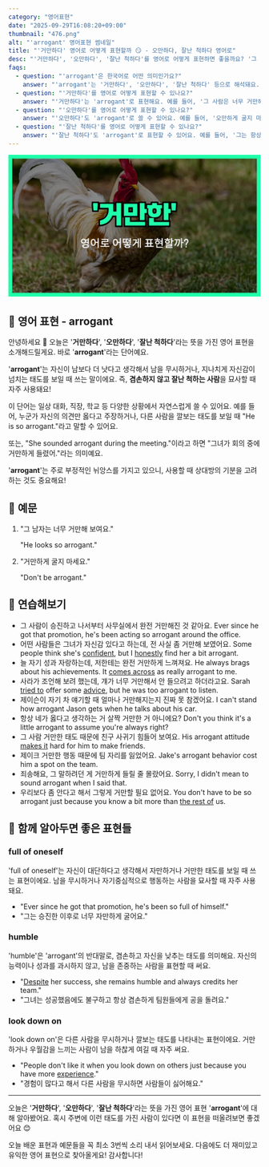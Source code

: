 ```yaml
---
category: "영어표현"
date: "2025-09-29T16:08:20+09:00"
thumbnail: "476.png"
alt: "'arrogant' 영어표현 썸네일"
title: "'거만하다' 영어로 어떻게 표현할까 😏 - 오만하다, 잘난 척하다 영어로"
desc: "'거만하다', '오만하다', '잘난 척하다'를 영어로 어떻게 표현하면 좋을까요? '그 사람은 너무 거만해 보여요.', '오만하게 굴지 마.' 등을 영어로 표현하는 법을 배워봅시다. 다양한 예문을 통해서 연습하고 본인의 표현으로 만들어 보세요."
faqs: 
  - question: "'arrogant'은 한국어로 어떤 의미인가요?"
    answer: "'arrogant'는 '거만하다', '오만하다', '잘난 척하다' 등으로 해석돼요. 자신이 남보다 낫다고 생각해서 남을 깔보는 태도를 말해요."
  - question: "'거만하다'를 영어로 어떻게 표현할 수 있나요?"
    answer: "'거만하다'는 'arrogant'로 표현해요. 예를 들어, '그 사람은 너무 거만해 보여요.'는 'He looks so arrogant.'라고 해요."
  - question: "'오만하다'를 영어로 어떻게 표현할 수 있나요?"
    answer: "'오만하다'도 'arrogant'로 쓸 수 있어요. 예를 들어, '오만하게 굴지 마.'는 'Don't be so arrogant.'라고 말해요."
  - question: "'잘난 척하다'를 영어로 어떻게 표현할 수 있나요?"
    answer: "'잘난 척하다'도 'arrogant'로 표현할 수 있어요. 예를 들어, '그는 항상 잘난 척해.'는 'He's always so arrogant.'라고 해요."
---
```


!['arrogant' 영어표현](./476.png)

## 🌟 영어 표현 - arrogant

안녕하세요 👋 오늘은 '**거만하다**', '**오만하다**', '**잘난 척하다**'라는 뜻을 가진 영어 표현을 소개해드릴게요. 바로 '**arrogant**'라는 단어예요.

'**arrogant**'는 자신이 남보다 더 낫다고 생각해서 남을 무시하거나, 지나치게 자신감이 넘치는 태도를 보일 때 쓰는 말이에요. 즉, **겸손하지 않고 잘난 척하는 사람**을 묘사할 때 자주 사용돼요!

이 단어는 일상 대화, 직장, 학교 등 다양한 상황에서 자연스럽게 쓸 수 있어요. 예를 들어, 누군가 자신의 의견만 옳다고 주장하거나, 다른 사람을 깔보는 태도를 보일 때 "He is so arrogant."라고 말할 수 있어요.

또는, "She sounded arrogant during the meeting."이라고 하면 "그녀가 회의 중에 거만하게 들렸어."라는 의미예요.

'**arrogant**'는 주로 부정적인 뉘앙스를 가지고 있으니, 사용할 때 상대방의 기분을 고려하는 것도 중요해요!

## 📖 예문

1. "그 남자는 너무 거만해 보여요."

   "He looks so arrogant."

2. "거만하게 굴지 마세요."

   "Don't be arrogant."



## 💬 연습해보기

<ul data-interactive-list>

  <li data-interactive-item>
    <span data-toggler>그 사람이 승진하고 나서부터 사무실에서 완전 거만해진 것 같아요.</span>
    <span data-answer>Ever since he got that promotion, he's been acting so arrogant around the office.</span>
  </li>

  <li data-interactive-item>
    <span data-toggler>어떤 사람들은 그녀가 자신감 있다고 하는데, 전 사실 좀 거만해 보였어요.</span>
    <span data-answer>Some people think she's <a href="/blog/in-english/420.confident/">confident</a>, but I <a href="/blog/in-english/336.honestly/">honestly</a> find her a bit arrogant.</span>
  </li>

  <li data-interactive-item>
    <span data-toggler>늘 자기 성과 자랑하는데, 저한테는 완전 거만하게 느껴져요.</span>
    <span data-answer>He always brags about his achievements. It <a href="/blog/친구를-우연히-만났어-영어표현/">comes across</a> as really arrogant to me.</span>
  </li>

  <li data-interactive-item>
    <span data-toggler>사라가 조언해 보려 했는데, 걔가 너무 거만해서 안 들으려고 하더라고요.</span>
    <span data-answer>Sarah <a href="/blog/in-english/117.try-to/">tried to</a> offer some <a href="/blog/in-english/379.advice/">advice</a>, but he was too arrogant to listen.</span>
  </li>

  <li data-interactive-item>
    <span data-toggler>제이슨이 자기 차 얘기할 때 얼마나 거만해지는지 진짜 못 참겠어요.</span>
    <span data-answer>I can't stand how arrogant Jason gets when he talks about his car.</span>
  </li>

  <li data-interactive-item>
    <span data-toggler>항상 네가 옳다고 생각하는 거 살짝 거만한 거 아니에요?</span>
    <span data-answer>Don't you think it's a little arrogant to assume you're always right?</span>
  </li>

  <li data-interactive-item>
    <span data-toggler>그 사람 거만한 태도 때문에 친구 사귀기 힘들어 보여요.</span>
    <span data-answer>His arrogant attitude <a href="/blog/in-english/244.make-it/">makes it</a> hard for him to make friends.</span>
  </li>

  <li data-interactive-item>
    <span data-toggler>제이크 거만한 행동 때문에 팀 자리를 잃었어요.</span>
    <span data-answer>Jake's arrogant behavior cost him a spot on the team.</span>
  </li>

  <li data-interactive-item>
    <span data-toggler>죄송해요, 그 말하려던 게 거만하게 들릴 줄 몰랐어요.</span>
    <span data-answer>Sorry, I didn't mean to sound arrogant when I said that.</span>
  </li>

  <li data-interactive-item>
    <span data-toggler>우리보다 좀 안다고 해서 그렇게 거만할 필요 없어요.</span>
    <span data-answer>You don't have to be so arrogant just because you know a bit more than <a href="/blog/in-english/103.the-rest-of/">the rest of</a> us.</span>
  </li>

</ul>

## 🤝 함께 알아두면 좋은 표현들

### full of oneself

'full of oneself'는 자신이 대단하다고 생각해서 자만하거나 거만한 태도를 보일 때 쓰는 표현이에요. 남을 무시하거나 자기중심적으로 행동하는 사람을 묘사할 때 자주 사용돼요.

- "Ever since he got that promotion, he's been so full of himself."
- "그는 승진한 이후로 너무 자만하게 굴어요."

### humble

'humble'은 'arrogant'의 반대말로, 겸손하고 자신을 낮추는 태도를 의미해요. 자신의 능력이나 성과를 과시하지 않고, 남을 존중하는 사람을 표현할 때 써요.

- "[Despite](/blog/in-english/341.despite/) her success, she remains humble and always credits her team."
- "그녀는 성공했음에도 불구하고 항상 겸손하게 팀원들에게 공을 돌려요."

### look down on

'look down on'은 다른 사람을 무시하거나 깔보는 태도를 나타내는 표현이에요. 거만하거나 우월감을 느끼는 사람이 남을 하찮게 여길 때 자주 써요.

- "People don't like it when you look down on others just because you have more [experience](/blog/in-english/415.experience/)."
- "경험이 많다고 해서 다른 사람을 무시하면 사람들이 싫어해요."

---

오늘은 '**거만하다**', '**오만하다**', '**잘난 척하다**'라는 뜻을 가진 영어 표현 '**arrogant**'에 대해 알아봤어요. 혹시 주변에 이런 태도를 가진 사람이 있다면 이 표현을 떠올려보면 좋겠어요 😊

오늘 배운 표현과 예문들을 꼭 최소 3번씩 소리 내서 읽어보세요. 다음에도 더 재미있고 유익한 영어 표현으로 찾아올게요! 감사합니다!

